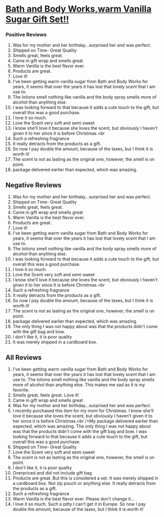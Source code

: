 # [Bath and Body Works,warm Vanilla Sugar Gift Set!!](https://products.checkmycream.com/products/Bath-and-Body-Workswarm-Vanilla-Sugar-Gift-Set!!.html)

### Positive Reviews

<ol>
      <li>Was for my mother and her birthday...surprised her and was perfect.</li>
      <li>Shipped on Time- Great Quality</li>
      <li>Smells great, feels great.</li>
      <li>Came in gift wrap and smells great</li>
      <li>Warm Vanilla is the best flavor ever.  </li>
      <li>Products are great.</li>
      <li>Love it!</li>
      <li>I&#x27;ve been getting warm vanilla sugar from Bath and Body Works for years,  it seems that over the years it has lost that lovely scent that I am use to.</li>
      <li>The lotions smell nothing like vanilla and the body spray smells more of alcohol than anything else.</li>
      <li>I was looking forward to that because it adds a cute touch to the gift, but overall this was a good purchase.</li>
      <li>I love it so much.</li>
      <li>Love the Scent very soft and semi sweet</li>
      <li>I know she&#x27;ll love it because she loves the scent, but obviously I haven&#x27;t given it to her since it is before Christmas.&lt;br</li>
      <li>Such a refreshing fragrance</li>
      <li>It really detracts from the products as a gift.</li>
      <li>So now I pay double the amount, because of the taxes, but I think it is worth it!</li>
      <li>The scent is not as lasting as the original one, however, the smell is on point.</li>
      <li>package delivered earlier than expected, which was amazing.</li>
</ol>


<h2>Negative Reviews</h2>
<ol>
<li> Was for my mother and her birthday...surprised her and was perfect.</li>
<li> Shipped on Time- Great Quality</li>
<li> Smells great, feels great.</li>
<li> Came in gift wrap and smells great</li>
<li> Warm Vanilla is the best flavor ever.  </li>
<li> Products are great.</li>
<li> Love it!</li>
<li> I&#x27;ve been getting warm vanilla sugar from Bath and Body Works for years,  it seems that over the years it has lost that lovely scent that I am use to.</li>
<li> The lotions smell nothing like vanilla and the body spray smells more of alcohol than anything else.</li>
<li> I was looking forward to that because it adds a cute touch to the gift, but overall this was a good purchase.</li>
<li> I love it so much.</li>
<li> Love the Scent very soft and semi sweet</li>
<li> I know she&#x27;ll love it because she loves the scent, but obviously I haven&#x27;t given it to her since it is before Christmas.&lt;br</li>
<li> Such a refreshing fragrance</li>
<li> It really detracts from the products as a gift.</li>
<li> So now I pay double the amount, because of the taxes, but I think it is worth it!</li>
<li> The scent is not as lasting as the original one, however, the smell is on point.</li>
<li> package delivered earlier than expected, which was amazing.</li>
<li> The only thing I was not happy about was that the products didn&#x27;t come with the gift bag and bow.</li>
<li> I don&#x27;t like it, it is poor quality</li>
<li> It was merely shipped in a cardboard box.</li>
</ol>

<h2>All Reviews</h2>

<ol>
    <li> I&#x27;ve been getting warm vanilla sugar from Bath and Body Works for years,  it seems that over the years it has lost that lovely scent that I am use to. The lotions smell nothing like vanilla and the body spray smells more of alcohol than anything else. This makes me sad as it is my favorite.</li>
    <li> Smells great, feels great. Love it!</li>
    <li> Came in gift wrap and smells great</li>
    <li> Was for my mother and her birthday...surprised her and was perfect.</li>
    <li> I recently purchased this item for my mom for Christmas. I know she&#x27;ll love it because she loves the scent, but obviously I haven&#x27;t given it to her since it is before Christmas.&lt;br /&gt;My package delivered earlier than expected, which was amazing. The only thing I was not happy about was that the products didn&#x27;t come with the gift bag and bow. I was looking forward to that because it adds a cute touch to the gift, but overall this was a good purchase.</li>
    <li> Shipped on Time- Great Quality</li>
    <li> Love the Scent very soft and semi sweet</li>
    <li> The scent is not as lasting as the original one, however, the smell is on point.</li>
    <li> I don&#x27;t like it, it is poor quality</li>
    <li> Overpriced and did not include gift bag</li>
    <li> Products are great. But this is considered a set.  It was merely shipped in a cardboard box. Not zip pouch or anything else.  It really detracts from the products as a gift.</li>
    <li> Such a refreshing fragrance</li>
    <li> Warm Vanilla is the best flavor ever.  Please don&#x27;t change it...</li>
    <li> I love it so much. Such a pitty I can&#x27;t get it in Europe. So now I pay double the amount, because of the taxes, but I think it is worth it!</li>
</ol>




